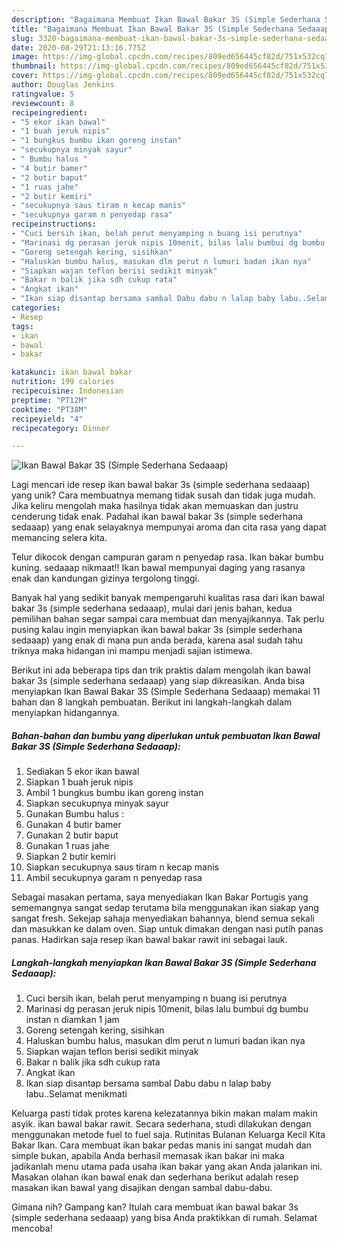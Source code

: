 ```yaml
---
description: "Bagaimana Membuat Ikan Bawal Bakar 3S (Simple Sederhana Sedaaap) Anti Gagal"
title: "Bagaimana Membuat Ikan Bawal Bakar 3S (Simple Sederhana Sedaaap) Anti Gagal"
slug: 3320-bagaimana-membuat-ikan-bawal-bakar-3s-simple-sederhana-sedaaap-anti-gagal
date: 2020-08-29T21:13:16.775Z
image: https://img-global.cpcdn.com/recipes/809ed656445cf82d/751x532cq70/ikan-bawal-bakar-3s-simple-sederhana-sedaaap-foto-resep-utama.jpg
thumbnail: https://img-global.cpcdn.com/recipes/809ed656445cf82d/751x532cq70/ikan-bawal-bakar-3s-simple-sederhana-sedaaap-foto-resep-utama.jpg
cover: https://img-global.cpcdn.com/recipes/809ed656445cf82d/751x532cq70/ikan-bawal-bakar-3s-simple-sederhana-sedaaap-foto-resep-utama.jpg
author: Douglas Jenkins
ratingvalue: 5
reviewcount: 8
recipeingredient:
- "5 ekor ikan bawal"
- "1 buah jeruk nipis"
- "1 bungkus bumbu ikan goreng instan"
- "secukupnya minyak sayur"
- " Bumbu halus "
- "4 butir bamer"
- "2 butir baput"
- "1 ruas jahe"
- "2 butir kemiri"
- "secukupnya saus tiram n kecap manis"
- "secukupnya garam n penyedap rasa"
recipeinstructions:
- "Cuci bersih ikan, belah perut menyamping n buang isi perutnya"
- "Marinasi dg perasan jeruk nipis 10menit, bilas lalu bumbui dg bumbu instan n diamkan 1 jam"
- "Goreng setengah kering, sisihkan"
- "Haluskan bumbu halus, masukan dlm perut n lumuri badan ikan nya"
- "Siapkan wajan teflon berisi sedikit minyak"
- "Bakar n balik jika sdh cukup rata"
- "Angkat ikan"
- "Ikan siap disantap bersama sambal Dabu dabu n lalap baby labu..Selamat menikmati"
categories:
- Resep
tags:
- ikan
- bawal
- bakar

katakunci: ikan bawal bakar 
nutrition: 199 calories
recipecuisine: Indonesian
preptime: "PT12M"
cooktime: "PT38M"
recipeyield: "4"
recipecategory: Dinner

---
```



![Ikan Bawal Bakar 3S (Simple Sederhana Sedaaap)](https://img-global.cpcdn.com/recipes/809ed656445cf82d/751x532cq70/ikan-bawal-bakar-3s-simple-sederhana-sedaaap-foto-resep-utama.jpg)

Lagi mencari ide resep ikan bawal bakar 3s (simple sederhana sedaaap) yang unik? Cara membuatnya memang tidak susah dan tidak juga mudah. Jika keliru mengolah maka hasilnya tidak akan memuaskan dan justru cenderung tidak enak. Padahal ikan bawal bakar 3s (simple sederhana sedaaap) yang enak selayaknya mempunyai aroma dan cita rasa yang dapat memancing selera kita.

Telur dikocok dengan campuran garam n penyedap rasa. Ikan bakar bumbu kuning. sedaaap nikmaat!! Ikan bawal mempunyai daging yang rasanya enak dan kandungan gizinya tergolong tinggi.

Banyak hal yang sedikit banyak mempengaruhi kualitas rasa dari ikan bawal bakar 3s (simple sederhana sedaaap), mulai dari jenis bahan, kedua pemilihan bahan segar sampai cara membuat dan menyajikannya. Tak perlu pusing kalau ingin menyiapkan ikan bawal bakar 3s (simple sederhana sedaaap) yang enak di mana pun anda berada, karena asal sudah tahu triknya maka hidangan ini mampu menjadi sajian istimewa.


Berikut ini ada beberapa tips dan trik praktis dalam mengolah ikan bawal bakar 3s (simple sederhana sedaaap) yang siap dikreasikan. Anda bisa menyiapkan Ikan Bawal Bakar 3S (Simple Sederhana Sedaaap) memakai 11 bahan dan 8 langkah pembuatan. Berikut ini langkah-langkah dalam menyiapkan hidangannya.

<!--inarticleads1-->

##### Bahan-bahan dan bumbu yang diperlukan untuk pembuatan Ikan Bawal Bakar 3S (Simple Sederhana Sedaaap):

1. Sediakan 5 ekor ikan bawal
1. Siapkan 1 buah jeruk nipis
1. Ambil 1 bungkus bumbu ikan goreng instan
1. Siapkan secukupnya minyak sayur
1. Gunakan  Bumbu halus :
1. Gunakan 4 butir bamer
1. Gunakan 2 butir baput
1. Gunakan 1 ruas jahe
1. Siapkan 2 butir kemiri
1. Siapkan secukupnya saus tiram n kecap manis
1. Ambil secukupnya garam n penyedap rasa


Sebagai masakan pertama, saya menyediakan Ikan Bakar Portugis yang sememangnya sangat sedap terutama bila menggunakan ikan siakap yang sangat fresh. Sekejap sahaja menyediakan bahannya, blend semua sekali dan masukkan ke dalam oven. Siap untuk dimakan dengan nasi putih panas panas. Hadirkan saja resep ikan bawal bakar rawit ini sebagai lauk. 

<!--inarticleads2-->

##### Langkah-langkah menyiapkan Ikan Bawal Bakar 3S (Simple Sederhana Sedaaap):

1. Cuci bersih ikan, belah perut menyamping n buang isi perutnya
1. Marinasi dg perasan jeruk nipis 10menit, bilas lalu bumbui dg bumbu instan n diamkan 1 jam
1. Goreng setengah kering, sisihkan
1. Haluskan bumbu halus, masukan dlm perut n lumuri badan ikan nya
1. Siapkan wajan teflon berisi sedikit minyak
1. Bakar n balik jika sdh cukup rata
1. Angkat ikan
1. Ikan siap disantap bersama sambal Dabu dabu n lalap baby labu..Selamat menikmati


Keluarga pasti tidak protes karena kelezatannya bikin makan malam makin asyik. ikan bawal bakar rawit. Secara sederhana, studi dilakukan dengan menggunakan metode fuel to fuel saja. Rutinitas Bulanan Keluarga Kecil Kita Bakar Ikan. Cara membuat ikan bakar pedas manis ini sangat mudah dan simple bukan, apabila Anda berhasil memasak ikan bakar ini maka jadikanlah menu utama pada usaha ikan bakar yang akan Anda jalankan ini. Masakan olahan ikan bawal enak dan sederhana berikut adalah resep masakan ikan bawal yang disajikan dengan sambal dabu-dabu. 

Gimana nih? Gampang kan? Itulah cara membuat ikan bawal bakar 3s (simple sederhana sedaaap) yang bisa Anda praktikkan di rumah. Selamat mencoba!
